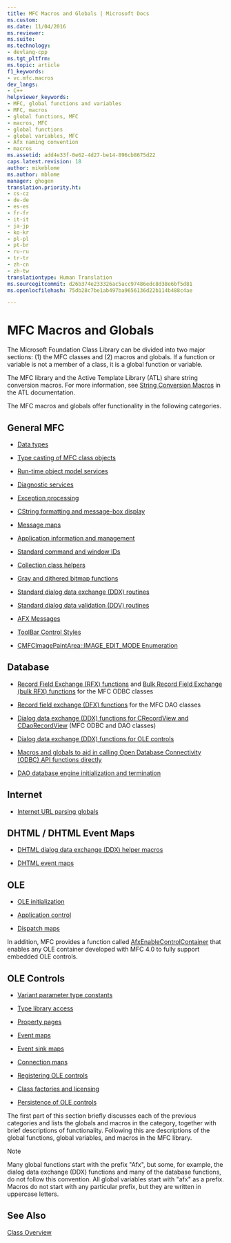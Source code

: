 ```yaml
---
title: MFC Macros and Globals | Microsoft Docs
ms.custom: 
ms.date: 11/04/2016
ms.reviewer: 
ms.suite: 
ms.technology:
- devlang-cpp
ms.tgt_pltfrm: 
ms.topic: article
f1_keywords:
- vc.mfc.macros
dev_langs:
- C++
helpviewer_keywords:
- MFC, global functions and variables
- MFC, macros
- global functions, MFC
- macros, MFC
- global functions
- global variables, MFC
- Afx naming convention
- macros
ms.assetid: add4e33f-0e62-4d27-be14-896cb8675d22
caps.latest.revision: 18
author: mikeblome
ms.author: mblome
manager: ghogen
translation.priority.ht:
- cs-cz
- de-de
- es-es
- fr-fr
- it-it
- ja-jp
- ko-kr
- pl-pl
- pt-br
- ru-ru
- tr-tr
- zh-cn
- zh-tw
translationtype: Human Translation
ms.sourcegitcommit: d26b374e233326ac5acc97486edc8d38e6bf5d81
ms.openlocfilehash: 75db28c7be1ab497ba9656136d22b114b488c4ae

---
```

# MFC Macros and Globals
The Microsoft Foundation Class Library can be divided into two major sections: (1) the MFC classes and (2) macros and globals. If a function or variable is not a member of a class, it is a global function or variable.  
  
 The MFC library and the Active Template Library (ATL) share string conversion macros. For more information, see [String Conversion Macros](../../atl/reference/string-conversion-macros.md) in the ATL documentation.  
  
 The MFC macros and globals offer functionality in the following categories.  
  
## General MFC  
  
-   [Data types](../../mfc/reference/data-types-mfc.md)  
  
-   [Type casting of MFC class objects](../../mfc/reference/type-casting-of-mfc-class-objects.md)  
  
-   [Run-time object model services](../../mfc/reference/run-time-object-model-services.md)  
  
-   [Diagnostic services](../../mfc/reference/diagnostic-services.md)  
  
-   [Exception processing](../../mfc/reference/exception-processing.md)  
  
-   [CString formatting and message-box display](../../mfc/reference/cstring-formatting-and-message-box-display.md)  
  
-   [Message maps](../../mfc/reference/message-map-macros-mfc.md)  
  
-   [Application information and management](../../mfc/reference/application-information-and-management.md)  
  
-   [Standard command and window IDs](../../mfc/reference/standard-command-and-window-ids.md)  
  
-   [Collection class helpers](../../mfc/reference/collection-class-helpers.md)  
  
-   [Gray and dithered bitmap functions](../../mfc/reference/gray-and-dithered-bitmap-functions.md)  
  
-   [Standard dialog data exchange (DDX) routines](../../mfc/reference/standard-dialog-data-exchange-routines.md)  
  
-   [Standard dialog data validation (DDV) routines](../../mfc/reference/standard-dialog-data-validation-routines.md)  
  
-   [AFX Messages](../../mfc/reference/afx-messages.md)  
  
-   [ToolBar Control Styles](../../mfc/reference/toolbar-control-styles.md)  
  
-   [CMFCImagePaintArea::IMAGE_EDIT_MODE Enumeration](cmfcimagepaintarea-image-edit-mode-enumeration.md)  

  
## Database  
  
-   [Record Field Exchange (RFX) functions](../../mfc/reference/record-field-exchange-functions.md) and [Bulk Record Field Exchange (bulk RFX) functions](../../mfc/reference/record-field-exchange-functions.md) for the MFC ODBC classes  
  
-   [Record field exchange (DFX) functions](../../mfc/reference/record-field-exchange-functions.md) for the MFC DAO classes  
  
-   [Dialog data exchange (DDX) functions for CRecordView and CDaoRecordView](../../mfc/reference/dialog-data-exchange-functions-for-crecordview-and-cdaorecordview.md) (MFC ODBC and DAO classes)  
  
-   [Dialog data exchange (DDX) functions for OLE controls](../../mfc/reference/dialog-data-exchange-functions-for-ole-controls.md)  
  
-   [Macros and globals to aid in calling Open Database Connectivity (ODBC) API functions directly](../../mfc/reference/database-macros-and-globals.md)  
  
-   [DAO database engine initialization and termination](../../mfc/reference/dao-database-engine-initialization-and-termination.md)  
  
## Internet  
  
-   [Internet URL parsing globals](../../mfc/reference/internet-url-parsing-globals.md)  
  
## DHTML / DHTML Event Maps  
  
-   [DHTML dialog data exchange (DDX) helper macros](../../mfc/reference/ddx-dhtml-helper-macros.md)  
  
-   [DHTML event maps](../../mfc/reference/dhtml-event-maps.md)  
  
## OLE  
  
-   [OLE initialization](../../mfc/reference/ole-initialization.md)  
  
-   [Application control](../../mfc/reference/application-control.md)  
  
-   [Dispatch maps](../../mfc/reference/dispatch-maps.md)  
  
 In addition, MFC provides a function called [AfxEnableControlContainer](http://msdn.microsoft.com/library/7aa0b9d2-5329-4bc3-9d41-856e30fe2c2b) that enables any OLE container developed with MFC 4.0 to fully support embedded OLE controls.  
  
## OLE Controls  
  
-   [Variant parameter type constants](../../mfc/reference/variant-parameter-type-constants.md)  
  
-   [Type library access](../../mfc/reference/type-library-access.md)  
  
-   [Property pages](../../mfc/reference/property-pages-mfc.md)  
  
-   [Event maps](../../mfc/reference/event-maps.md)  
  
-   [Event sink maps](../../mfc/reference/event-sink-maps.md)  
  
-   [Connection maps](../../mfc/reference/connection-maps.md)  
  
-   [Registering OLE controls](../../mfc/reference/registering-ole-controls.md)  
  
-   [Class factories and licensing](../../mfc/reference/class-factories-and-licensing.md)  
  
-   [Persistence of OLE controls](../../mfc/reference/persistence-of-ole-controls.md)  
  
 The first part of this section briefly discusses each of the previous categories and lists the globals and macros in the category, together with brief descriptions of functionality. Following this are descriptions of the global functions, global variables, and macros in the MFC library.  
  
> [!NOTE]
>  Many global functions start with the prefix "Afx", but some, for example, the dialog data exchange (DDX) functions and many of the database functions, do not follow this convention. All global variables start with "afx" as a prefix. Macros do not start with any particular prefix, but they are written in uppercase letters.  
  
## See Also  
 [Class Overview](../../mfc/class-library-overview.md)






<!--HONumber=Jan17_HO1-->



